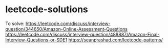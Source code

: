 # leetcode-solutions

To solve:
https://leetcode.com/discuss/interview-question/344650/Amazon-Online-Assessment-Questions
https://leetcode.com/discuss/interview-question/488887/Amazon-Final-Interview-Questions-or-SDE1
https://seanprashad.com/leetcode-patterns/
